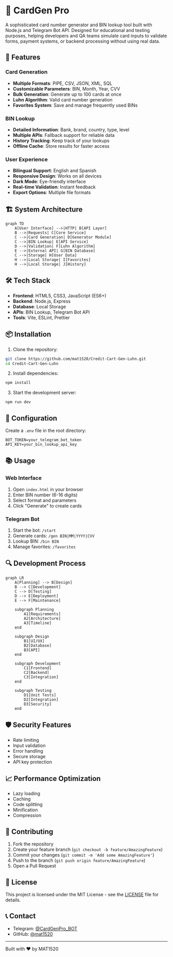 # 🚀 CardGen Pro

A sophisticated card number generator and BIN lookup tool built with Node.js and Telegram Bot API. Designed for educational and testing purposes, helping developers and QA teams simulate card inputs to validate forms, payment systems, or backend processing without using real data.

## 🌟 Features

### Card Generation
- **Multiple Formats**: PIPE, CSV, JSON, XML, SQL
- **Customizable Parameters**: BIN, Month, Year, CVV
- **Bulk Generation**: Generate up to 100 cards at once
- **Luhn Algorithm**: Valid card number generation
- **Favorites System**: Save and manage frequently used BINs

### BIN Lookup
- **Detailed Information**: Bank, brand, country, type, level
- **Multiple APIs**: Fallback support for reliable data
- **History Tracking**: Keep track of your lookups
- **Offline Cache**: Store results for faster access

### User Experience
- **Bilingual Support**: English and Spanish
- **Responsive Design**: Works on all devices
- **Dark Mode**: Eye-friendly interface
- **Real-time Validation**: Instant feedback
- **Export Options**: Multiple file formats

## 🏗 System Architecture

```mermaid
graph TD
    A[User Interface] -->|HTTP| B[API Layer]
    B -->|Requests| C[Core Service]
    C -->|Card Generation| D[Generator Module]
    C -->|BIN Lookup| E[API Service]
    D -->|Validation| F[Luhn Algorithm]
    E -->|External API| G[BIN Database]
    C -->|Storage| H[User Data]
    H -->|Local Storage| I[Favorites]
    H -->|Local Storage| J[History]
```

## 🛠 Tech Stack

- **Frontend**: HTML5, CSS3, JavaScript (ES6+)
- **Backend**: Node.js, Express
- **Database**: Local Storage
- **APIs**: BIN Lookup, Telegram Bot API
- **Tools**: Vite, ESLint, Prettier

## 📦 Installation

1. Clone the repository:
```bash
git clone https://github.com/mat1520/Credit-Cart-Gen-Luhn.git
cd Credit-Cart-Gen-Luhn
```

2. Install dependencies:
```bash
npm install
```

3. Start the development server:
```bash
npm run dev
```

## 🔧 Configuration

Create a `.env` file in the root directory:
```env
BOT_TOKEN=your_telegram_bot_token
API_KEY=your_bin_lookup_api_key
```

## 📚 Usage

### Web Interface
1. Open `index.html` in your browser
2. Enter BIN number (6-16 digits)
3. Select format and parameters
4. Click "Generate" to create cards

### Telegram Bot
1. Start the bot: `/start`
2. Generate cards: `/gen BIN|MM|YYYY|CVV`
3. Lookup BIN: `/bin BIN`
4. Manage favorites: `/favorites`

## 🔍 Development Process

```mermaid
graph LR
    A[Planning] --> B[Design]
    B --> C[Development]
    C --> D[Testing]
    D --> E[Deployment]
    E --> F[Maintenance]
    
    subgraph Planning
        A1[Requirements]
        A2[Architecture]
        A3[Timeline]
    end
    
    subgraph Design
        B1[UI/UX]
        B2[Database]
        B3[API]
    end
    
    subgraph Development
        C1[Frontend]
        C2[Backend]
        C3[Integration]
    end
    
    subgraph Testing
        D1[Unit Tests]
        D2[Integration]
        D3[Security]
    end
```

## 🛡️ Security Features

- Rate limiting
- Input validation
- Error handling
- Secure storage
- API key protection

## 📈 Performance Optimization

- Lazy loading
- Caching
- Code splitting
- Minification
- Compression

## 🤝 Contributing

1. Fork the repository
2. Create your feature branch (`git checkout -b feature/AmazingFeature`)
3. Commit your changes (`git commit -m 'Add some AmazingFeature'`)
4. Push to the branch (`git push origin feature/AmazingFeature`)
5. Open a Pull Request

## 📄 License

This project is licensed under the MIT License - see the [LICENSE](LICENSE) file for details.

## 📞 Contact

- Telegram: [@CardGenPro_BOT](https://t.me/CardGenPro_BOT?start=_tgr_y1X3A7NlZDAx)
- GitHub: [@mat1520](https://github.com/mat1520)

---

Built with ❤️ by MAT1520 